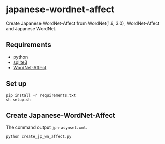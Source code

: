 japanese-wordnet-affect
=======================

Create Japanese WordNet-Affect from WordNet(1.6, 3.0), WordNet-Affect and Japanese WordNet.


Requirements
-------------

- python
- [sqlite3](http://www.sqlite.org/download.html)
- [WordNet-Affect](http://wndomains.fbk.eu/wnaffect.html)


Set up
-------

```
pip install -r requirements.txt
sh setup.sh
```


Create Japanese-WordNet-Affect
------------------------------

The command output `jpn-asynset.xml`.

```
python create_jp_wn_affect.py
```

